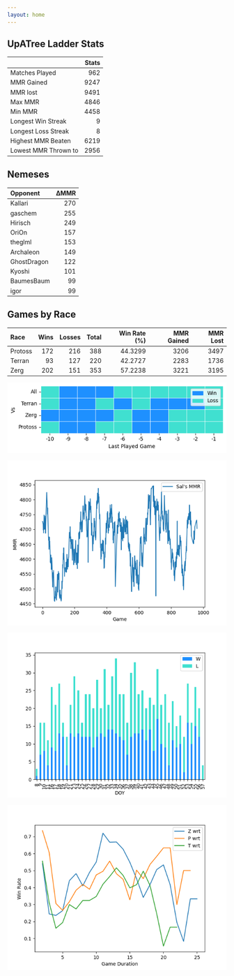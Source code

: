 ```yaml
---
layout: home
---
```


## UpATree Ladder Stats

|                      |   Stats |
|:---------------------|--------:|
| Matches Played       |     962 |
| MMR Gained           |    9247 |
| MMR lost             |    9491 |
| Max MMR              |    4846 |
| Min MMR              |    4458 |
| Longest Win Streak   |       9 |
| Longest Loss Streak  |       8 |
| Highest MMR Beaten   |    6219 |
| Lowest MMR Thrown to |    2956 |

## Nemeses

| Opponent    |   ΔMMR |
|:------------|-------:|
| Kallari     |    270 |
| gaschem     |    255 |
| Hirisch     |    249 |
| OriOn       |    157 |
| theglml     |    153 |
| Archaleon   |    149 |
| GhostDragon |    122 |
| Kyoshi      |    101 |
| BaumesBaum  |     99 |
| igor        |     99 |

## Games by Race

| Race    |   Wins |   Losses |   Total |   Win Rate (%) |   MMR Gained |   MMR Lost |
|:--------|-------:|---------:|--------:|---------------:|-------------:|-----------:|
| Protoss |    172 |      216 |     388 |        44.3299 |         3206 |       3497 |
| Terran  |     93 |      127 |     220 |        42.2727 |         2283 |       1736 |
| Zerg    |    202 |      151 |     353 |        57.2238 |         3221 |       3195 |

![Games by Race](./assets/gm_hist.png)

![Sal's MMR](./assets/MMR.png)

![Daily Stats](./assets/daily.png)

![Win Rate vs Time](./assets/r_wrt.png)

